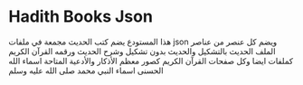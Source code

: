 # Hadith Books Json
هذا المستودع يضم كتب الحديث مجمعة في ملفات
json 
ويضم كل عنصر من عناصر الملف الحديث بالتشكيل والحديث بدون تشكيل وشرح الحديث ورقمه
القرآن الكريم كملفات ايضا وكل صفحات القرآن الكريم كصور
معظم الأذكار والأدعية المتاحة 
اسماء الله الحسنى
اسماء النبي محمد صلى الله عليه وسلم
